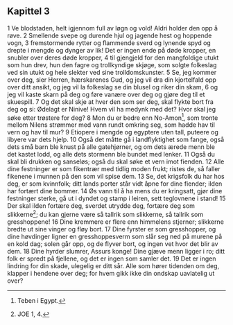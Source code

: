 ## Kapittel 3

1 Ve blodstaden, helt igjennom full av løgn og vold! Aldri holder den opp å røve.
2 Smellende svepe og durende hjul og jagende hest og hoppende vogn,
3 fremstormende rytter og flammende sverd og lynende spyd og drepte i mengde og dynger av lik! Det er ingen ende på døde kropper, en snubler over deres døde kropper,
4 til gjengjeld for den mangfoldige utukt som hun drev, hun den fagre og trollkyndige skjøge, som solgte folkeslag ved sin utukt og hele slekter ved sine trolldomskunster.
5 Se, jeg kommer over deg, sier Herren, hærskarenes Gud, og jeg vil dra din kjortelfald opp over ditt ansikt, og jeg vil la folkeslag se din blusel og riker din skam,
6 og jeg vil kaste skarn på deg og føre vanære over deg og gjøre deg til et skuespill.
7 Og det skal skje at hver den som ser deg, skal flykte bort fra deg og si: Ødelagt er Ninive! Hvem vil ha medynk med det? Hvor skal jeg søke etter trøstere for deg?
8 Mon du er bedre enn No-Amon[^1], som tronte mellom Nilens strømmer med vann rundt omkring seg, som hadde hav til vern og hav til mur?
9 Etiopere i mengde og egyptere uten tall, puteere og libyere var dets hjelp.
10 Også det måtte gå i landflyktighet som fange, også dets små barn ble knust på alle gatehjørner, og om dets ærede menn ble det kastet lodd, og alle dets stormenn ble bundet med lenker.
11 Også du skal bli drukken og sanseløs; også du skal søke et vern imot fienden.
12 Alle dine festninger er som fikentrær med tidlig moden frukt; ristes de, så faller fikenene i munnen på den som vil spise dem.
13 Se, det krigsfolk du har hos deg, er som kvinnfolk; ditt lands porter står vidt åpne for dine fiender; ilden har fortært dine bommer.
14 Øs vann til å ha mens du er kringsatt, gjør dine festninger sterke, gå ut i dyndet og stamp i leiren, sett teglovnene i stand!
15 Der skal ilden fortære deg, sverdet utrydde deg, fortære deg som slikkerne[^2]; du kan gjerne være så tallrik som slikkerne, så tallrik som gresshoppene!
16 Dine kremmere er flere enn himmelens stjerner; slikkerne bredte ut sine vinger og fløy bort.
17 Dine fyrster er som gresshopper, og dine høvdinger ligner en gresshoppesverm som slår seg ned på murene på en kold dag; solen går opp, og de flyver bort, og ingen vet hvor det blir av dem.
18 Dine hyrder slumrer, Assurs konge! Dine gjæve menn ligger i ro; ditt folk er spredt på fjellene, og det er ingen som samler det.
19 Det er ingen lindring for din skade, ulegelig er ditt sår. Alle som hører tidenden om deg, klapper i hendene over deg; for hvem gikk ikke din ondskap uavlatelig ut over?

[^1]:  Teben i Egypt.
[^2]:  JOE 1, 4.
